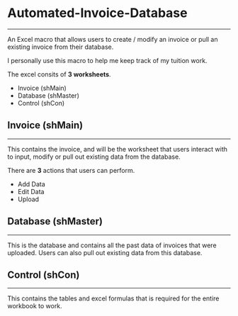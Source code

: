 # Automated-Invoice-Database
-------------------------------------------------------------------------------------------------------------
An Excel macro that allows users to create / modify an invoice or pull an existing invoice from their database.

I personally use this macro to help me keep track of my tuition work.

The excel consits of **3 worksheets**.
- Invoice (shMain)
- Database (shMaster)
- Control (shCon)


## Invoice (shMain)
--------------------------------------------------------------------------------------------------------------
This contains the invoice, and will be the worksheet that users interact with to input, modify or pull out existing data from the database.

There are  **3** actions that users can perform.
- Add Data
- Edit Data
- Upload

## Database (shMaster)
--------------------------------------------------------------------------------------------------------------
This is the database and contains all the past data of invoices that were uploaded. Users can also pull out existing data from this database.

## Control (shCon)
--------------------------------------------------------------------------------------------------------------
This contains the tables and excel formulas that is required for the entire workbook to work. 
